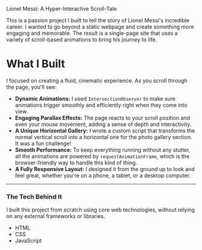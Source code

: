 Lionel Messi: A Hyper-Interactive Scroll-Tale

This is a passion project I built to tell the story of Lionel Messi's incredible career. I wanted to go beyond a static webpage and create something more engaging and memorable. The result is a single-page site that uses a variety of scroll-based animations to bring his journey to life.


# What I Built

I focused on creating a fluid, cinematic experience. As you scroll through the page, you'll see:

* **Dynamic Animations:** I used `IntersectionObserver` to make sure animations trigger smoothly and efficiently right when they come into view.
* **Engaging Parallax Effects:** The page reacts to your scroll position and even your mouse movement, adding a sense of depth and interactivity.
* **A Unique Horizontal Gallery:** I wrote a custom script that transforms the normal vertical scroll into a horizontal one for the photo gallery section. It was a fun challenge!
* **Smooth Performance:** To keep everything running without any stutter, all the animations are powered by `requestAnimationFrame`, which is the browser-friendly way to handle this kind of thing.
* **A Fully Responsive Layout:** I designed it from the ground up to look and feel great, whether you're on a phone, a tablet, or a desktop computer.

---

### The Tech Behind It

I built this project from scratch using core web technologies, without relying on any external frameworks or libraries.

- HTML
- CSS 
- JavaScript